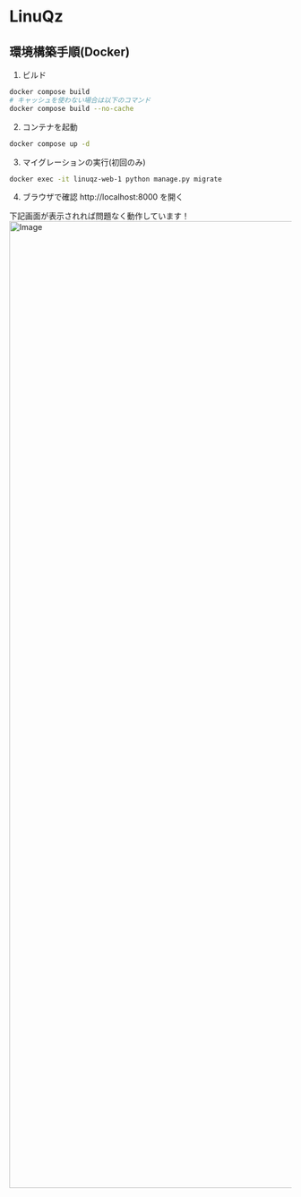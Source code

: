 # LinuQz
## 環境構築手順(Docker)

1. ビルド
```bash
docker compose build
# キャッシュを使わない場合は以下のコマンド
docker compose build --no-cache
```

2. コンテナを起動
```bash
docker compose up -d
```

3. マイグレーションの実行(初回のみ)
```bash
docker exec -it linuqz-web-1 python manage.py migrate
```

4. ブラウザで確認
http://localhost:8000 を開く

下記画面が表示されれば問題なく動作しています！
<img width="1728" alt="Image" src="https://github.com/user-attachments/assets/1d5217f9-a8c8-4815-9fc0-2b5d35b979bd" />